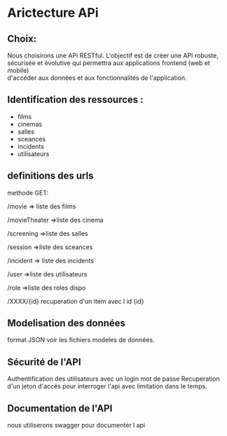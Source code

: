 # Arictecture APi


## Choix:

Nous choisirons une APi RESTful.
L'objectif est de créer une API robuste, sécurisée et évolutive qui permettra aux applications frontend (web et mobile)  
d'accéder aux données et aux fonctionnalités de l'application.

## Identification des ressources :
- films
- cinemas
- salles
- sceances
- incidents
- utilisateurs

## definitions des urls
methode GET:

/movie => liste des films

/movieTheater =>liste des cinema

/screening =>liste des salles

/session  =>liste des sceances

/incident => liste des incidents

/user =>liste des utilisateurs

/role =>liste des roles dispo

/XXXX/{id}  recuperation d'un item avec l id {id}

## Modelisation des données 

format JSON
voir les fichiers modeles de données.

## Sécurité de l'API

Authentification des utilisateurs avec un login mot de passe 
Recuperation d'un jeton d'accés pour interroger l'api avec limitation dans le temps.

## Documentation de l'API

nous utiliserons swagger pour documenter l api
